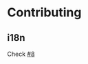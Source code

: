 # Contributing

## i18n
Check [#8](https://github.com/box-archived/chrome-vlive-downloader/issues/8)
